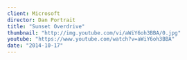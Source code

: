 ```yaml
---
client: Microsoft
director: Dan Portrait
title: "Sunset Overdrive"
thumbnail: "http://img.youtube.com/vi/aWiY6oh3BBA/0.jpg"
youtube: "https://www.youtube.com/watch?v=aWiY6oh3BBA"
date: "2014-10-17"
---
```

